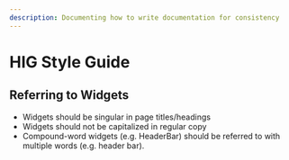 ```yaml
---
description: Documenting how to write documentation for consistency
---
```


# HIG Style Guide

## Referring to Widgets

* Widgets should be singular in page titles/headings
* Widgets should not be capitalized in regular copy
* Compound-word widgets \(e.g. HeaderBar\) should be referred to with multiple words \(e.g. header bar\). 


